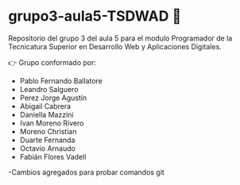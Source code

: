# grupo3-aula5-TSDWAD 👾

Repositorio del grupo 3 del aula 5 para el modulo Programador de la Tecnicatura Superior en Desarrollo Web y Aplicaciones Digitales.

👉 Grupo conformado por:

- Pablo Fernando Ballatore
- Leandro Salguero
- Perez Jorge Agustín
- Abigail Cabrera
- Daniella Mazzini
- Ivan Moreno Rivero
- Moreno Christian
- Duarte Fernanda
- Octavio Arnaudo
- Fabián Flores Vadell

-Cambios agregados para probar comandos git
